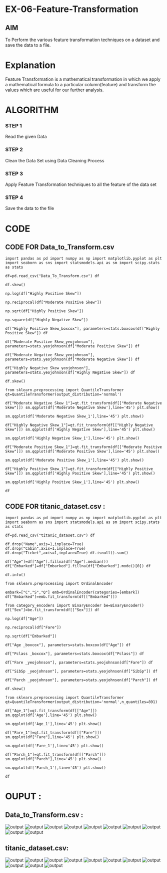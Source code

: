 # EX-06-Feature-Transformation

## AIM
To Perform the various feature transformation techniques on a dataset and save the data to a file. 

# Explanation
Feature Transformation is a mathematical transformation in which we apply a mathematical formula to a particular column(feature) and transform the values which are useful for our further analysis.

 
# ALGORITHM
### STEP 1
Read the given Data
### STEP 2
Clean the Data Set using Data Cleaning Process
### STEP 3
Apply Feature Transformation techniques to all the feature of the data set
### STEP 4
Save the data to the file


# CODE
## CODE FOR Data_to_Transform.csv
```
import pandas as pd import numpy as np import matplotlib.pyplot as plt import seaborn as sns import statsmodels.api as sm import scipy.stats as stats

df=pd.read_csv("Data_To_Transform.csv") df

df.skew()

np.log(df["Highly Positive Skew"])

np.reciprocal(df["Moderate Positive Skew"])

np.sqrt(df["Highly Positive Skew"])

np.square(df["Highly Negative Skew"])

df["Highly Positive Skew_boxcox"], parameters=stats.boxcox(df["Highly Positive Skew"]) df

df["Moderate Positive Skew_yeojohnson"], parameters=stats.yeojohnson(df["Moderate Positive Skew"]) df

df["Moderate Negative Skew_yeojohnson"], parameters=stats.yeojohnson(df["Moderate Negative Skew"]) df

df["Highly Negative Skew_yeojohnson"], parameters=stats.yeojohnson(df["Highly Negative Skew"]) df

df.skew()

from sklearn.preprocessing import QuantileTransformer qt=QuantileTransformer(output_distribution='normal')

df["Moderate Negative Skew_1"]=qt.fit_transform(df[["Moderate Negative Skew"]]) sm.qqplot(df['Moderate Negative Skew'],line='45') plt.show()

sm.qqplot(df['Moderate Negative Skew_1'],line='45') plt.show()

df["Highly Negative Skew_1"]=qt.fit_transform(df[["Highly Negative Skew"]]) sm.qqplot(df['Highly Negative Skew'],line='45') plt.show()

sm.qqplot(df['Highly Negative Skew_1'],line='45') plt.show()

df["Moderate Positive Skew_1"]=qt.fit_transform(df[["Moderate Positive Skew"]]) sm.qqplot(df['Moderate Positive Skew'],line='45') plt.show()

sm.qqplot(df['Moderate Positive Skew_1'],line='45') plt.show()

df["Highly Positive Skew_1"]=qt.fit_transform(df[["Highly Positive Skew"]]) sm.qqplot(df['Highly Positive Skew'],line='45') plt.show()

sm.qqplot(df['Highly Positive Skew_1'],line='45') plt.show()

df
```
## CODE FOR titanic_dataset.csv :
```
import pandas as pd import numpy as np import matplotlib.pyplot as plt import seaborn as sns import statsmodels.api as sm import scipy.stats as stats

df=pd.read_csv("titanic_dataset.csv") df

df.drop("Name",axis=1,inplace=True) df.drop("Cabin",axis=1,inplace=True) df.drop("Ticket",axis=1,inplace=True) df.isnull().sum()

df["Age"]=df["Age"].fillna(df["Age"].median()) df["Embarked"]=df["Embarked"].fillna(df["Embarked"].mode()[0]) df

df.info()

from sklearn.preprocessing import OrdinalEncoder

embark=["C","S","Q"] emb=OrdinalEncoder(categories=[embark]) df["Embarked"]=emb.fit_transform(df[["Embarked"]])

from category_encoders import BinaryEncoder be=BinaryEncoder() df["Sex"]=be.fit_transform(df[["Sex"]]) df

np.log(df["Age"])

np.reciprocal(df["Fare"])

np.sqrt(df["Embarked"])

df["Age _boxcox"], parameters=stats.boxcox(df["Age"]) df

df["Pclass _boxcox"], parameters=stats.boxcox(df["Pclass"]) df

df["Fare _yeojohnson"], parameters=stats.yeojohnson(df["Fare"]) df

df["SibSp _yeojohnson"], parameters=stats.yeojohnson(df["SibSp"]) df

df["Parch _yeojohnson"], parameters=stats.yeojohnson(df["Parch"]) df

df.skew()

from sklearn.preprocessing import QuantileTransformer qt=QuantileTransformer(output_distribution='normal',n_quantiles=891)

df["Age_1"]=qt.fit_transform(df[["Age"]]) sm.qqplot(df['Age'],line='45') plt.show()

sm.qqplot(df['Age_1'],line='45') plt.show()

df["Fare_1"]=qt.fit_transform(df[["Fare"]]) sm.qqplot(df["Fare"],line='45') plt.show()

sm.qqplot(df['Fare_1'],line='45') plt.show()

df["Parch_1"]=qt.fit_transform(df[["Parch"]]) sm.qqplot(df["Parch"],line='45') plt.show()

sm.qqplot(df['Parch_1'],line='45') plt.show()

df
```


# OUPUT :

##  Data_to_Transform.csv :

![output](./img1.png)
![output](./img2.png)
![output](./img3.png)
![output](./img4.png)
![output](./img5.png)
![output](./img6.png)
![output](./img7.png)
![output](./img8.png)
![output](./img9.png)
![output](./img10.png)

## titanic_dataset.csv:
![output](./image1.png)
![output](./image2.png)
![output](./image3.png)
![output](./image4.png)
![output](./image5.png)
![output](./image6.png)
![output](./image7.png)
![output](./image8.png)
![output](./image9.png)
![output](./image10.png)
![output](./image11.png)
